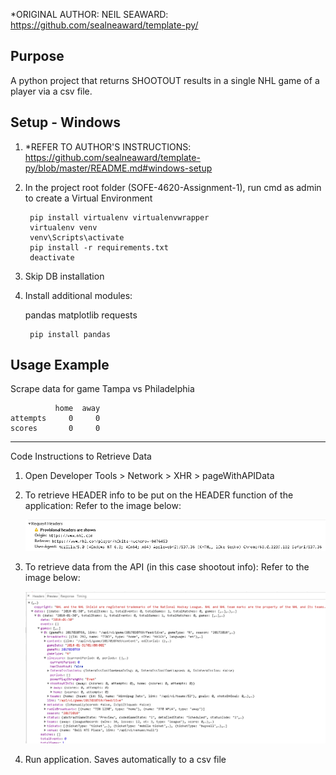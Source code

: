 *ORIGINAL AUTHOR: NEIL SEAWARD: https://github.com/sealneaward/template-py/

Purpose
-------
A python project that returns SHOOTOUT results in a single NHL game of a player via a csv file.

Setup - Windows
---------------
1) *REFER TO AUTHOR'S INSTRUCTIONS:
    https://github.com/sealneaward/template-py/blob/master/README.md#windows-setup

2) In the project root folder (SOFE-4620-Assignment-1), run cmd as admin to create a Virtual Environment

        pip install virtualenv virtualenvwrapper
        virtualenv venv
        venv\Scripts\activate
        pip install -r requirements.txt
        deactivate
    
3)  Skip DB installation

4) Install additional modules:

    pandas
    matplotlib
    requests
    
        pip install pandas


Usage Example
-------------
Scrape data for game Tampa vs Philadelphia

              home  away
    attempts     0     0
    scores       0     0
    
----------------------------------------------------------------------------------------------
Code Instructions to Retrieve Data

1) Open Developer Tools > Network > XHR > pageWithAPIData
2) To retrieve HEADER info to be put on the HEADER function of the application:
    Refer to the image below:
    
    ![alt text](https://github.com/Jonas-Albaira/SOFE-4620-Assignment-1/blob/master/requestHeader.PNG)
    
3) To retrieve data from the API (in this case shootout info):
    Refer to the image below:
    
    ![alt text](https://github.com/Jonas-Albaira/SOFE-4620-Assignment-1/blob/master/retrieveData.PNG)
    
4) Run application. Saves automatically to a csv file
    
    

